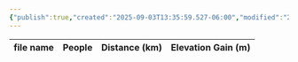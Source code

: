 ```yaml
---
{"publish":true,"created":"2025-09-03T13:35:59.527-06:00","modified":"2025-09-03T14:47:08.004-06:00","published":"2025-09-03T14:47:08.004-06:00","tags":["route"],"cssclasses":"","elevation":null,"region":null,"location":"51.3922007, -116.1752623","DWYT":"Outstanding","Kane":null,"completed":false}
---
```



| file name | People | Distance (km) | Elevation Gain (m) |
| --------- | ------ | ------------- | ------------------ |